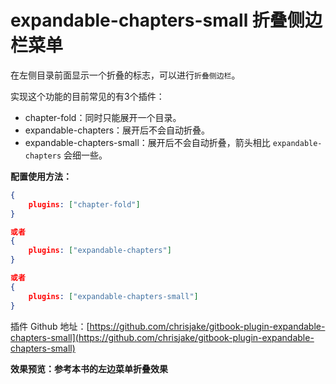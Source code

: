 # expandable-chapters-small 折叠侧边栏菜单



在左侧目录前面显示一个折叠的标志，可以进行`折叠侧边栏`。

实现这个功能的目前常见的有3个插件：

- chapter-fold：同时只能展开一个目录。
- expandable-chapters：展开后不会自动折叠。
- expandable-chapters-small：展开后不会自动折叠，箭头相比 `expandable-chapters` 会细一些。



**配置使用方法：**

```json
{
    plugins: ["chapter-fold"]
}

或者
{
    plugins: ["expandable-chapters"]
}

或者
{
    plugins: ["expandable-chapters-small"]
}
```

插件 Github 地址：[https://github.com/chrisjake/gitbook-plugin-expandable-chapters-small](https://github.com/chrisjake/gitbook-plugin-expandable-chapters-small)



**效果预览：参考本书的左边菜单折叠效果**













<!-- ex_nonav -->
<!-- ex_nolevel -->